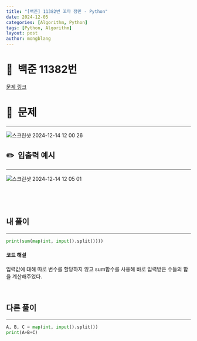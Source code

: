 ```yaml
---
title: "[백준] 11382번 꼬마 정민 - Python"
date: 2024-12-05  
categories: [Algorithm, Python]
tags: [Python, Algorithm]
layout: post
author: mongblang
---
```


# 📌&nbsp; **백준 11382번**
[문제 링크](https://www.acmicpc.net/problem/11382)  

# 📝&nbsp; **문제**
---
![스크린샷 2024-12-14 12 00 26](https://github.com/user-attachments/assets/92a77124-5a8d-4021-bcaf-0617eb0e8569)


## ✏️&nbsp; **입출력 예시**
---
![스크린샷 2024-12-14 12 05 01](https://github.com/user-attachments/assets/e6ca92fd-cb73-4611-a18c-003a8f9b5c94)




&nbsp;  

&nbsp;   
   


## **내 풀이**  
---  

```python
print(sum(map(int, input().split())))
```

#### **코드 해설**
입력값에 대해 따로 변수를 할당하지 않고 sum함수를 사용해 바로 입력받은 수들의 합을 계산해주었다. 

&nbsp;   
## **다른 풀이**   
---

```python
A, B, C = map(int, input().split())
print(A+B+C)
```


